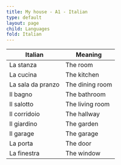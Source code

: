 ```yaml
---
title: My house - A1 - Italian
type: default
layout: page
child: Languages
fold: Italian
---
```


| Italian | Meaning |
| ------- | ------- |
| La stanza | The room |
| La cucina | The kitchen |
| La sala da pranzo | The dining room |
| Il bagno | The bathroom |
| Il salotto | The living room |
| Il corridoio | The hallway |
| Il giardino | The garden |
| Il garage | The garage |
| La porta | The door |
| La finestra | The window |
